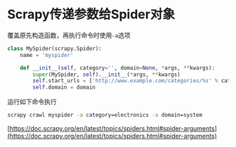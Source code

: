 # Scrapy传递参数给Spider对象

覆盖原先构造函数，再执行命令时使用`-a`选项

```python
class MySpider(scrapy.Spider):
    name = 'myspider'

    def __init__(self, category='', domain=None, *args, **kwargs):
        super(MySpider, self).__init__(*args, **kwargs)
        self.start_urls = ['http://www.example.com/categories/%s' % category]
        self.domain = domain
```

运行如下命令执行

```bash
scrapy crawl myspider -a category=electronics -a domain=system
```

[https://doc.scrapy.org/en/latest/topics/spiders.html#spider-arguments](https://doc.scrapy.org/en/latest/topics/spiders.html#spider-arguments)